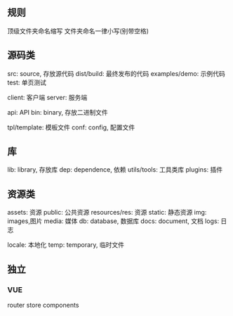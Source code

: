 ## 规则

顶级文件夹命名缩写
文件夹命名一律小写(别带空格)

## 源码类

src: source, 存放源代码
dist/build: 最终发布的代码
examples/demo: 示例代码
test: 单页测试

client: 客户端
server: 服务端

api: API
bin: binary, 存放二进制文件

tpl/template: 模板文件
conf: config, 配置文件

## 库

lib: library, 存放库
dep: dependence, 依赖
utils/tools: 工具类库
plugins: 插件

## 资源类

assets: 资源
public: 公共资源
resources/res: 资源
static: 静态资源
img: images,图片
media: 媒体
db: database, 数据库
docs: document, 文档
logs: 日志

locale: 本地化
temp: temporary, 临时文件

## 独立

### VUE

router
store
components
